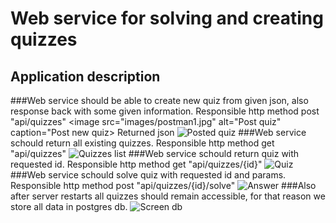 # Web service for solving and creating quizzes
##  Application description
###Web service should be able to create new quiz from given json, also response back with some given information. Responsible http method post "api/quizzes"
<image
  src="images/postman1.jpg"
  alt="Post quiz"
  caption="Post new quiz>
Returned json
<image
  src="images/postman2.jpg"
  alt="Posted quiz"
  caption="Posted quiz">
###Web service schould return all existing quizzes. Responsible http method get "api/quizzes"
<image
  src="images/postman3.jpg"
  alt="Quizzes list"
  caption="Returned quizzes list">
###Web service schould return quiz with requested id. Responsible http method get "api/quizzes/{id}"
<image
  src="images/postman4.jpg"
  alt="Quiz"
  caption="Quiz with given id">
###Web service schould solve quiz with requested id and params. Responsible http method post "api/quizzes/{id}/solve"
<image
  src="images/postman5.jpg"
  alt="Answer"
  caption="Answer with description">
###Also after server restarts all quizzes should remain accessible, for that reason we store all data in postgres db.
<image
  src="images/postgres.jpg"
  alt="Screen db"
  caption="Stored data">

